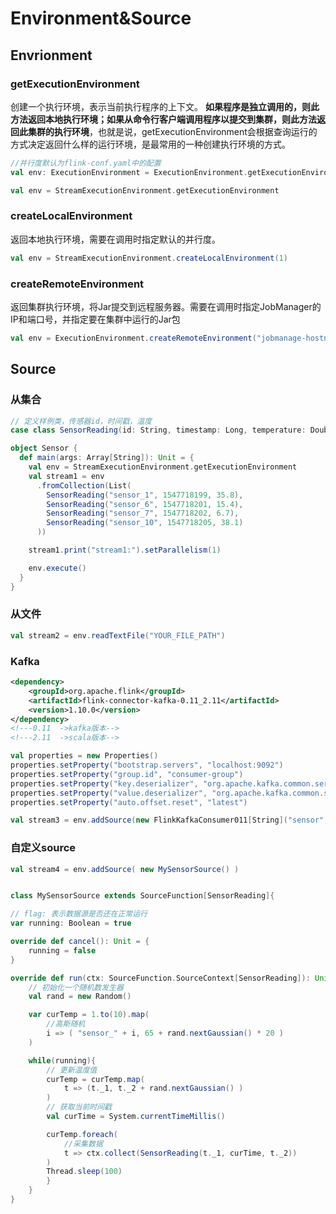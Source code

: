 # Environment&Source

## Envrionment

### getExecutionEnvironment

创建一个执行环境，表示当前执行程序的上下文。 **如果程序是独立调用的，则此方法返回本地执行环境；如果从命令行客户端调用程序以提交到集群，则此方法返回此集群的执行环境**，也就是说，getExecutionEnvironment会根据查询运行的方式决定返回什么样的运行环境，是最常用的一种创建执行环境的方式。

```scala
//并行度默认为flink-conf.yaml中的配置
val env: ExecutionEnvironment = ExecutionEnvironment.getExecutionEnvironment

val env = StreamExecutionEnvironment.getExecutionEnvironment
```

### createLocalEnvironment

返回本地执行环境，需要在调用时指定默认的并行度。

```scala
val env = StreamExecutionEnvironment.createLocalEnvironment(1)
```

### createRemoteEnvironment

返回集群执行环境，将Jar提交到远程服务器。需要在调用时指定JobManager的IP和端口号，并指定要在集群中运行的Jar包

```scala
val env = ExecutionEnvironment.createRemoteEnvironment("jobmanage-hostname", 6123,"YOURPATH//wordcount.jar")
```

## Source

### 从集合

```scala
// 定义样例类，传感器id，时间戳，温度
case class SensorReading(id: String, timestamp: Long, temperature: Double)

object Sensor {
  def main(args: Array[String]): Unit = {
    val env = StreamExecutionEnvironment.getExecutionEnvironment
    val stream1 = env
      .fromCollection(List(
        SensorReading("sensor_1", 1547718199, 35.8),
        SensorReading("sensor_6", 1547718201, 15.4),
        SensorReading("sensor_7", 1547718202, 6.7),
        SensorReading("sensor_10", 1547718205, 38.1)
      ))

    stream1.print("stream1:").setParallelism(1)

    env.execute()
  }
}
```

### 从文件

```scala
val stream2 = env.readTextFile("YOUR_FILE_PATH")
```

### Kafka

```xml
<dependency>
    <groupId>org.apache.flink</groupId>
    <artifactId>flink-connector-kafka-0.11_2.11</artifactId>
    <version>1.10.0</version>
</dependency>
<!---0.11  ->kafka版本-->
<!---2.11  ->scala版本-->

```

```scala
val properties = new Properties()
properties.setProperty("bootstrap.servers", "localhost:9092")
properties.setProperty("group.id", "consumer-group")
properties.setProperty("key.deserializer", "org.apache.kafka.common.serialization.StringDeserializer")
properties.setProperty("value.deserializer", "org.apache.kafka.common.serialization.StringDeserializer")
properties.setProperty("auto.offset.reset", "latest")

val stream3 = env.addSource(new FlinkKafkaConsumer011[String]("sensor", new SimpleStringSchema(), properties))

```

### 自定义source

```scala
val stream4 = env.addSource( new MySensorSource() )


class MySensorSource extends SourceFunction[SensorReading]{

// flag: 表示数据源是否还在正常运行
var running: Boolean = true

override def cancel(): Unit = {
	running = false
}

override def run(ctx: SourceFunction.SourceContext[SensorReading]): Unit = {
    // 初始化一个随机数发生器
    val rand = new Random()

    var curTemp = 1.to(10).map(
        //高斯随机
   		i => ( "sensor_" + i, 65 + rand.nextGaussian() * 20 )
    )

    while(running){
        // 更新温度值
        curTemp = curTemp.map(
        	t => (t._1, t._2 + rand.nextGaussian() )
        )
        // 获取当前时间戳
        val curTime = System.currentTimeMillis()

        curTemp.foreach(
            //采集数据
        	t => ctx.collect(SensorReading(t._1, curTime, t._2))
        )
        Thread.sleep(100)
        }
    }
}

```

